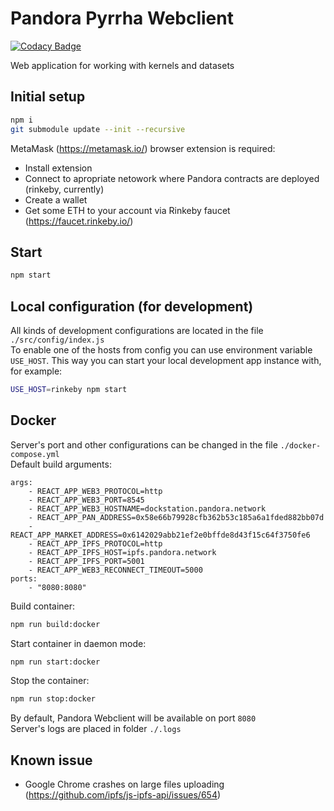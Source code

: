 # Pandora Pyrrha Webclient

[![Codacy Badge](https://api.codacy.com/project/badge/Grade/1a8680e9c4d742f88ac6f5e4eb1d1862)](https://app.codacy.com/app/kostysh/pyrrha-webclient?utm_source=github.com&utm_medium=referral&utm_content=pandoraboxchain/pyrrha-webclient&utm_campaign=badger)

Web application for working with kernels and datasets

## Initial setup 
```sh
npm i
git submodule update --init --recursive
```
MetaMask (https://metamask.io/) browser extension is required:
- Install extension
- Connect to apropriate netowork where Pandora contracts are deployed (rinkeby, currently)
- Create a wallet
- Get some ETH to your account via Rinkeby faucet (https://faucet.rinkeby.io/)

## Start 
```sh
npm start
```

## Local configuration (for development)
All kinds of development configurations are located in the file `./src/config/index.js`  
To enable one of the hosts from config you can use environment variable `USE_HOST`.
This way you can start your local development app instance with, for example:
```sh
USE_HOST=rinkeby npm start
```

## Docker
Server's port and other configurations can be changed in the file `./docker-compose.yml`   
Default build arguments:
```
args:
    - REACT_APP_WEB3_PROTOCOL=http
    - REACT_APP_WEB3_PORT=8545
    - REACT_APP_WEB3_HOSTNAME=dockstation.pandora.network
    - REACT_APP_PAN_ADDRESS=0x58e66b79928cfb362b53c185a6a1fded882bb07d
    - REACT_APP_MARKET_ADDRESS=0x6142029abb21ef2e0bffde8d43f15c64f3750fe6
    - REACT_APP_IPFS_PROTOCOL=http
    - REACT_APP_IPFS_HOST=ipfs.pandora.network
    - REACT_APP_IPFS_PORT=5001
    - REACT_APP_WEB3_RECONNECT_TIMEOUT=5000
ports:
    - "8080:8080"
```
Build container:
```sh
npm run build:docker
```
Start container in daemon mode:
```sh
npm run start:docker
```
Stop the container:  
```sh
npm run stop:docker
```
By default, Pandora Webclient will be available on port `8080`  
Server's logs are placed in folder `./.logs`

## Known issue
- Google Chrome crashes on large files uploading (https://github.com/ipfs/js-ipfs-api/issues/654)
